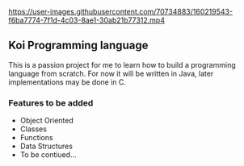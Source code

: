 

https://user-images.githubusercontent.com/70734883/160219543-f6ba7774-7f1d-4c03-8ae1-30ab21b77312.mp4




## Koi Programming language

This is a passion project for me to learn how to build a programming language from scratch. For now it will be written in Java, later implementations may be done in C. 

### Features to be added
+ Object Oriented
+ Classes
+ Functions
+ Data Structures
+ To be contiued...
